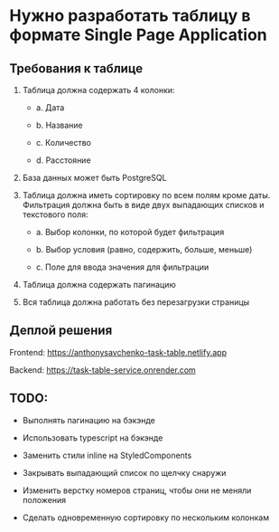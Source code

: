 # Нужно разработать таблицу в формате Single Page Application

## Требования к таблице

1. Таблица должна содержать 4 колонки:

   - a. Дата

   - b. Название

   - c. Количество

   - d. Расстояние

2. База данных может быть PostgreSQL

3. Таблица должна иметь сортировку по всем полям кроме даты. Фильтрация должна быть в виде двух выпадающих списков и текстового поля:

   - a. Выбор колонки, по которой будет фильтрация

   - b. Выбор условия (равно, содержить, больше, меньше)

   - c. Поле для ввода значения для фильтрации

4. Таблица должна содержать пагинацию

5. Вся таблица должна работать без перезагрузки страницы

## Деплой решения

Frontend: https://anthonysavchenko-task-table.netlify.app

Backend: https://task-table-service.onrender.com

## TODO:

- Выполнять пагинацию на бэкэнде

- Использовать typescript на бэкэнде

- Заменить стили inline на StyledComponents

- Закрывать выпадающий список по щелчку снаружи

- Изменить верстку номеров страниц, чтобы они не меняли положения

- Сделать одновременную сортировку по нескольким колонкам
